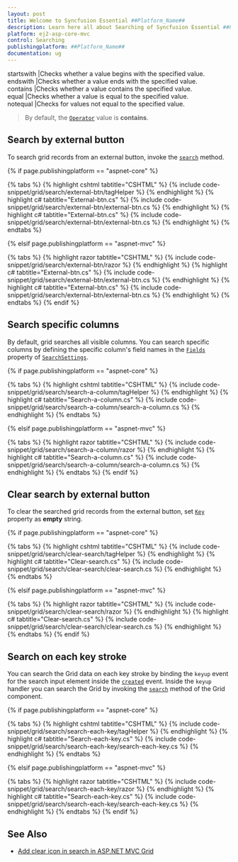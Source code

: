 ```yaml
---
layout: post
title: Welcome to Syncfusion Essential ##Platform_Name##
description: Learn here all about Searching of Syncfusion Essential ##Platform_Name## widgets based on HTML5 and jQuery.
platform: ej2-asp-core-mvc
control: Searching
publishingplatform: ##Platform_Name##
documentation: ug
---
```


startswith |Checks whether a value begins with the specified value.
endswith |Checks whether a value ends with the specified value.
contains |Checks whether a value contains the specified value.
equal |Checks whether a value is equal to the specified value.
notequal |Checks for values not equal to the specified value.

> By default, the [`Operator`](https://help.syncfusion.com/cr/aspnetcore-js2/Syncfusion.EJ2.Grids.GridSearchSettings.html#Syncfusion_EJ2_Grids_GridSearchSettings_Operator) value is **contains**.

## Search by external button

To search grid records from an external button, invoke the [`search`](https://ej2.syncfusion.com/documentation/api/grid/#search) method.

{% if page.publishingplatform == "aspnet-core" %}

{% tabs %}
{% highlight cshtml tabtitle="CSHTML" %}
{% include code-snippet/grid/search/external-btn/tagHelper %}
{% endhighlight %}
{% highlight c# tabtitle="External-btn.cs" %}
{% include code-snippet/grid/search/external-btn/external-btn.cs %}
{% endhighlight %}
{% highlight c# tabtitle="External-btn.cs" %}
{% include code-snippet/grid/search/external-btn/external-btn.cs %}
{% endhighlight %}
{% endtabs %}

{% elsif page.publishingplatform == "aspnet-mvc" %}

{% tabs %}
{% highlight razor tabtitle="CSHTML" %}
{% include code-snippet/grid/search/external-btn/razor %}
{% endhighlight %}
{% highlight c# tabtitle="External-btn.cs" %}
{% include code-snippet/grid/search/external-btn/external-btn.cs %}
{% endhighlight %}
{% highlight c# tabtitle="External-btn.cs" %}
{% include code-snippet/grid/search/external-btn/external-btn.cs %}
{% endhighlight %}
{% endtabs %}
{% endif %}



## Search specific columns

By default, grid searches all visible columns. You can search specific columns by defining the specific column's field names in the [`Fields`](https://help.syncfusion.com/cr/aspnetcore-js2/Syncfusion.EJ2.Grids.GridSearchSettings.html#Syncfusion_EJ2_Grids_GridSearchSettings_Fields) property of [`SearchSettings`](https://help.syncfusion.com/cr/aspnetcore-js2/Syncfusion.EJ2.Grids.GridSearchSettings.html).

{% if page.publishingplatform == "aspnet-core" %}

{% tabs %}
{% highlight cshtml tabtitle="CSHTML" %}
{% include code-snippet/grid/search/search-a-column/tagHelper %}
{% endhighlight %}
{% highlight c# tabtitle="Search-a-column.cs" %}
{% include code-snippet/grid/search/search-a-column/search-a-column.cs %}
{% endhighlight %}
{% endtabs %}

{% elsif page.publishingplatform == "aspnet-mvc" %}

{% tabs %}
{% highlight razor tabtitle="CSHTML" %}
{% include code-snippet/grid/search/search-a-column/razor %}
{% endhighlight %}
{% highlight c# tabtitle="Search-a-column.cs" %}
{% include code-snippet/grid/search/search-a-column/search-a-column.cs %}
{% endhighlight %}
{% endtabs %}
{% endif %}



## Clear search by external button

To clear the searched grid records from the external button, set [`Key`](https://help.syncfusion.com/cr/aspnetcore-js2/Syncfusion.EJ2.Grids.GridSearchSettings.html#Syncfusion_EJ2_Grids_GridSearchSettings_Key) property as **empty** string.

{% if page.publishingplatform == "aspnet-core" %}

{% tabs %}
{% highlight cshtml tabtitle="CSHTML" %}
{% include code-snippet/grid/search/clear-search/tagHelper %}
{% endhighlight %}
{% highlight c# tabtitle="Clear-search.cs" %}
{% include code-snippet/grid/search/clear-search/clear-search.cs %}
{% endhighlight %}
{% endtabs %}

{% elsif page.publishingplatform == "aspnet-mvc" %}

{% tabs %}
{% highlight razor tabtitle="CSHTML" %}
{% include code-snippet/grid/search/clear-search/razor %}
{% endhighlight %}
{% highlight c# tabtitle="Clear-search.cs" %}
{% include code-snippet/grid/search/clear-search/clear-search.cs %}
{% endhighlight %}
{% endtabs %}
{% endif %}



## Search on each key stroke

You can search the Grid data on each key stroke by binding the `keyup` event for the search input element inside the [`created`](https://help.syncfusion.com/cr/aspnetcore-js2/Syncfusion.EJ2.Grids.Grid.html#Syncfusion_EJ2_Grids_Grid_Created) event. Inside the `keyup` handler you can search the Grid by invoking the [`search`](https://ej2.syncfusion.com/javascript/documentation/api/grid/#search) method of the Grid component.

{% if page.publishingplatform == "aspnet-core" %}

{% tabs %}
{% highlight cshtml tabtitle="CSHTML" %}
{% include code-snippet/grid/search/search-each-key/tagHelper %}
{% endhighlight %}
{% highlight c# tabtitle="Search-each-key.cs" %}
{% include code-snippet/grid/search/search-each-key/search-each-key.cs %}
{% endhighlight %}
{% endtabs %}

{% elsif page.publishingplatform == "aspnet-mvc" %}

{% tabs %}
{% highlight razor tabtitle="CSHTML" %}
{% include code-snippet/grid/search/search-each-key/razor %}
{% endhighlight %}
{% highlight c# tabtitle="Search-each-key.cs" %}
{% include code-snippet/grid/search/search-each-key/search-each-key.cs %}
{% endhighlight %}
{% endtabs %}
{% endif %}



## See Also

* [Add clear icon in search in ASP.NET MVC  Grid](https://www.syncfusion.com/forums/139361/add-clear-icon-in-search-in-asp-net-mvc-grid)